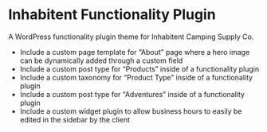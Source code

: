 # Inhabitent Functionality Plugin

A WordPress functionality plugin theme for Inhabitent Camping Supply Co. 

- Include a custom page template for “About” page where a hero image can be dynamically added through a custom field
- Include a custom post type for “Products” inside of a functionality plugin
- Include a custom taxonomy for “Product Type” inside of a functionality plugin
- Include a custom post type for “Adventures” inside of a functionality plugin
- Include a custom widget plugin to allow business hours to easily be edited in the sidebar by the client
